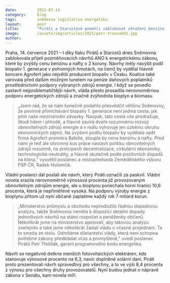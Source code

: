 ```yaml
---
date:         2021-07-14
category:     blog
tags:         sněmovna legislativa energetika
layout:       post
title:        "Piráti a Starostové pomohli zablokovat zdražení benzínu a "malou domů" pro Agrofert. Varují ale před dalším tunelem v energetice"
image:        /assets/img/articles/2021/petr-tresnak01.jpg
author:       
---
```


 

Praha, 14. července 2021 – I díky tlaku Pirátů a Starostů dnes Sněmovna zablokovala přijetí pozměňovacích návrhů ANO k energetickému zákonu, které by zvýšily cenu benzinu a nafty o 2 koruny. Návrhy měly navýšit podíl biopaliv 1. generace v pohonných hmotách, na čemž by vydělal hlavně koncern Agrofert jako největší producent biopaliv v Česku. Koalice také varovala před dalším možným tunelem na peníze daňových poplatníků prostřednictvím podpory vybraných zdrojů energie. I když se povedlo zastavit nejproblematičtější návrh, vláda přesto prosadila nerovnoměrnou podporu energetických zdrojů a značně zvýhodnila bioplyn a biomasu. 

> „Jsem rád, že se nám konečně podařilo přesvědčit většinu Sněmovny, že povinné přimíchávání biopaliv 1. generace není jediná cesta, jak plnit naše mezinárodní závazky. Naopak, tato cesta vše prodražuje, škodí lidem i přírodě, a hlavně zavírá dveře rozumnému rozvoji obnovitelných zdrojů energie a v reálu vyhovuje jen úzkému okruhu ekonomických zájmů. Na zvýšení podílu biopaliv by vydělala opět firma Agrofert premiéra Babiše, stoupla by cena benzínu a nafty. Před námi je teď ale ohromný kus práce nastavit politiku obnovitelných zdrojů rozumně, na principech decentralizace, cirkulární ekonomiky, technologické neutrality, a hlavně skutečně podle pozitivních dopadů na klima,” vysvětlil poslanec a místopředseda Zemědělského výboru PSP ČR, Radek Holomčík.

Vládní poslanci dál poslali ale návrh, který Piráti označili za paskvil. Vládní novela srazila nerovnoměrně výnosová procenta již provozovaným obnovitelným zdrojům energie, ale u bioplynu ponechala horní hranici 10,6 procenta, která je nepřiměřené vysoká. Na podporu výroby energie z bioplynu přitom už nyní občané zaplatíme každý rok 7 miliard korun. 

> „Ministerstvo průmyslu a obchodu nepředložilo řádnou dopadovou analýzu, takže Sněmovna neměla k dispozici detailní dopady jednotlivých návrhů na státní rozpočet a peněženky občanů. Několikrát jsme na ministerstvo apelovali, aby takovou analýzu zveřejnilo a také jsme několikrát žádali vládu o včasné projednání. Ta to smetla ze stolu. Odmítáme diletantství vlády, která není schopna potřebné zákony předkládat včas a promyšleně,” uvedl poslanec Pirátů Petr Třešňák, garant programového bodu energetika. 

Návrh se negativně dotkne menších fotovoltaických elektráren, kde stanovuje výnosové procento na 6,3, navíc doplněné solární daní. Piráti proto prezentovali návrh spravedlivý pro všechny, a to ve výši 8,4 procenta z výnosu pro všechny druhy provozovatelů. Nyní budou jednat o nápravě zákona v Senátu, kam novela míří.

